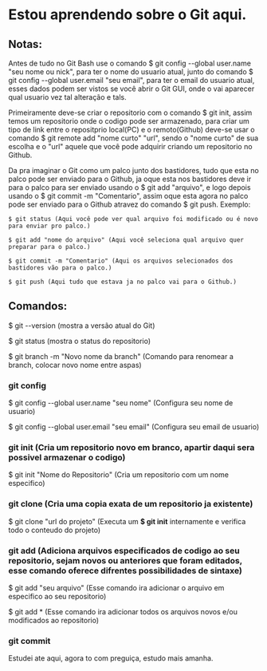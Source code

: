 # Estou aprendendo sobre o Git aqui.

## Notas:
  Antes de tudo no Git Bash use o comando $ git config --global user.name "seu nome ou nick", para ter o nome do usuario atual, junto do comando $ git config --global user.email "seu email", para ter o email do usuario atual, esses dados podem ser vistos se você abrir o Git GUI, onde o vai aparecer qual usuario vez tal alteração e tals.

  Primeiramente deve-se criar o repositorio com o comando $ git init, assim temos um repositorio onde o codigo pode ser armazenado, para criar um tipo de link entre o repositprio local(PC) e o remoto(Github) deve-se usar o comando $ git remote add "nome curto" "url", sendo o "nome curto" de sua escolha e o "url" aquele que você pode adquirir criando um repositorio no Github.

  Da pra imaginar o Git como um palco junto dos bastidores, tudo que esta no palco pode ser enviado para o Github, ja oque esta nos bastidores deve ir para o palco para ser enviado usando o $ git add "arquivo", e logo depois usando o $ git commit -m "Comentario", assim oque esta agora no palco pode ser enviado para o Github atravez do comando $ git push.
  Exemplo:

    $ git status (Aqui você pode ver qual arquivo foi modificado ou é novo para enviar pro palco.)

    $ git add "nome do arquivo" (Aqui você seleciona qual arquivo quer preparar para o palco.)

    $ git commit -m "Comentario" (Aqui os arquivos selecionados dos bastidores vão para o palco.)

    $ git push (Aqui tudo que estava ja no palco vai para o Github.)

## Comandos:
  $ git --version (mostra a versão atual do Git)

  $ git status (mostra o status do repositorio)

  $ git branch -m "Novo nome da branch" (Comando para renomear a branch, colocar novo nome entre aspas)

### git config
  $ git config --global user.name "seu nome" (Configura seu nome de usuario)

  $ git config --global user.email "seu email" (Configura seu email de usuario)

### git init (Cria um repositorio novo em branco, apartir daqui sera possivel armazenar o codigo)
  $ git init "Nome do Repositorio" (Cria um repositorio com um nome especifico)

### git clone (Cria uma copia exata de um repositorio ja existente)
  $ git clone "url do projeto" (Executa um **$ git init** internamente e verifica todo o conteudo do projeto)

### git add (Adiciona arquivos especificados de codigo ao seu repositorio, sejam novos ou anteriores que foram editados, esse comando oferece difrentes possibilidades de sintaxe)
  $ git add "seu arquivo" (Esse comando ira adicionar o arquivo em especifico ao seu repositorio)

  $ git add * (Esse comando ira adicionar todos os arquivos novos e/ou modificados ao repositorio)

### git commit

Estudei ate aqui, agora to com preguiça, estudo mais amanha.
